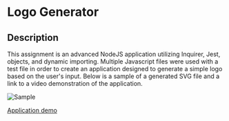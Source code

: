 # Logo Generator

## Description
This assignment is an advanced NodeJS application utilizing Inquirer, Jest, objects, and dynamic importing. Multiple Javascript files were used with a test file in order to create an application designed to generate a simple logo based on the user's input. Below is a sample of a generated SVG file and a link to a video demonstration of the application.

![Sample](https://github.com/dmtweedy/logo-generator/assets/135908704/b2aff8e9-4a4b-4ed2-8f90-53c607c6957f)

[Application demo](https://github.com/dmtweedy/logo-generator/assets/135908704/efa52f2a-b1fa-43b5-89bc-8e580542e2de)
